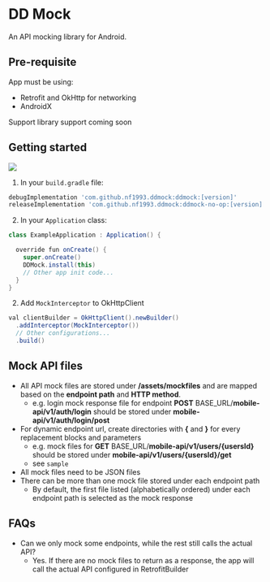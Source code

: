# DD Mock

An API mocking library for Android.

## Pre-requisite

App must be using:
* Retrofit and OkHttp for networking
* AndroidX

Support library support coming soon


## Getting started

[![](https://jitpack.io/v/nf1993/ddmock.svg)](https://jitpack.io/#nf1993/ddmock)

1. In your `build.gradle` file:

```groovy
debugImplementation 'com.github.nf1993.ddmock:ddmock:[version]'
releaseImplementation 'com.github.nf1993.ddmock:ddmock-no-op:[version]'
```

2. In your `Application` class:

```java
class ExampleApplication : Application() {

  override fun onCreate() {
    super.onCreate()
    DDMock.install(this)
    // Other app init code...
  }
}
```

2. Add `MockInterceptor` to OkHttpClient

```java
val clientBuilder = OkHttpClient().newBuilder()
  .addInterceptor(MockInterceptor())
  // Other configurations...
  .build()
```


## Mock API files

* All API mock files are stored under __/assets/mockfiles__ and are mapped based on the __endpoint path__ and __HTTP method__.
  * e.g. login mock response file for endpoint __POST__ BASE_URL/__mobile-api/v1/auth/login__ should be stored under __mobile-api/v1/auth/login/post__
* For dynamic endpoint url, create directories with __{__ and __}__ for every replacement blocks and parameters
  * e.g. mock files for __GET__ BASE_URL/__mobile-api/v1/users/{usersId}__ should be stored under __mobile-api/v1/users/{usersId}/get__
  * see `sample`
* All mock files need to be JSON files
* There can be more than one mock file stored under each endpoint path
  * By default, the first file listed (alphabetically ordered) under each endpoint path is selected as the mock response

## FAQs

* Can we only mock some endpoints, while the rest still calls the actual API?
  * Yes. If there are no mock files to return as a response, the app will call the actual API configured in RetrofitBuilder
